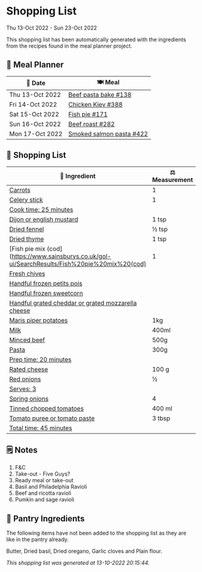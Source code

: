 # Shopping List

Thu 13-Oct 2022 - Sun 23-Oct 2022

This shopping list has been automatically generated with the ingredients from the recipes found in the meal planner project.

## 📅 Meal Planner

|📅 Date| 🍽️ Meal|
|----|----|
|Thu 13-Oct 2022|[Beef pasta bake #138](https://github.com/jcallaghan/The-Cookbook/issues/138)|
|Fri 14-Oct 2022|[Chicken Kiev #388](https://github.com/jcallaghan/The-Cookbook/issues/388)|
|Sat 15-Oct 2022|[Fish pie #171](https://github.com/jcallaghan/The-Cookbook/issues/171)|
|Sun 16-Oct 2022|[Beef roast #282](https://github.com/jcallaghan/The-Cookbook/issues/282)|
|Mon 17-Oct 2022|[Smoked salmon pasta #422](https://github.com/jcallaghan/The-Cookbook/issues/422)|

## 🛒 Shopping List

| 🍌 Ingredient| ⚖️ Measurement|
|----------|-----------|
|[Carrots](https://www.sainsburys.co.uk/gol-ui/SearchResults/Carrots)|1|
|[Celery stick](https://www.sainsburys.co.uk/gol-ui/SearchResults/Celery%20stick)|1|
|[Cook time: 25 minutes](https://www.sainsburys.co.uk/gol-ui/SearchResults/Cook%20time:%2025%20minutes)||
|[Dijon or english mustard](https://www.sainsburys.co.uk/gol-ui/SearchResults/Dijon%20or%20english%20mustard)|1 tsp|
|[Dried fennel](https://www.sainsburys.co.uk/gol-ui/SearchResults/Dried%20fennel)|½ tsp|
|[Dried thyme](https://www.sainsburys.co.uk/gol-ui/SearchResults/Dried%20thyme)|1 tsp|
|[Fish pie mix (cod](https://www.sainsburys.co.uk/gol-ui/SearchResults/Fish%20pie%20mix%20(cod)|1|
|[Fresh chives](https://www.sainsburys.co.uk/gol-ui/SearchResults/Fresh%20chives)||
|[Handful frozen petits pois](https://www.sainsburys.co.uk/gol-ui/SearchResults/Handful%20frozen%20petits%20pois)||
|[Handful frozen sweetcorn](https://www.sainsburys.co.uk/gol-ui/SearchResults/Handful%20frozen%20sweetcorn)||
|[Handful grated cheddar or grated mozzarella cheese](https://www.sainsburys.co.uk/gol-ui/SearchResults/Handful%20grated%20cheddar%20or%20grated%20mozzarella%20cheese)||
|[Maris piper potatoes](https://www.sainsburys.co.uk/gol-ui/SearchResults/Maris%20piper%20potatoes)|1kg|
|[Milk](https://www.sainsburys.co.uk/gol-ui/SearchResults/Milk)|400ml|
|[Minced beef](https://www.sainsburys.co.uk/gol-ui/SearchResults/Minced%20beef)|500g|
|[Pasta](https://www.sainsburys.co.uk/gol-ui/SearchResults/Pasta)|300g|
|[Prep time: 20 minutes](https://www.sainsburys.co.uk/gol-ui/SearchResults/Prep%20time:%2020%20minutes)||
|[Rated cheese](https://www.sainsburys.co.uk/gol-ui/SearchResults/Rated%20cheese)|100 g|
|[Red onions](https://www.sainsburys.co.uk/gol-ui/SearchResults/Red%20onions)|½|
|[Serves: 3](https://www.sainsburys.co.uk/gol-ui/SearchResults/Serves:%203)||
|[Spring onions](https://www.sainsburys.co.uk/gol-ui/SearchResults/Spring%20onions)|4|
|[Tinned chopped tomatoes](https://www.sainsburys.co.uk/gol-ui/SearchResults/Tinned%20chopped%20tomatoes)|400 ml|
|[Tomato puree or tomato paste](https://www.sainsburys.co.uk/gol-ui/SearchResults/Tomato%20puree%20or%20tomato%20paste)|3 tbsp|
|[Total time: 45 minutes](https://www.sainsburys.co.uk/gol-ui/SearchResults/Total%20time:%2045%20minutes)||

## 🗒️ Notes

1. F&C
1. Take-out - Five Guys?
1. Ready meal or take-out
1. Basil and Philadelphia Ravioli
1. Beef and ricotta ravioli
1. Pumkin and sage ravioli 

## 🏪 Pantry Ingredients

The following items have not been added to the shopping list as they are like in the pantry already.

Butter, Dried basil, Dried oregano, Garlic cloves and Plain flour.


_This shopping list was generated at 13-10-2022 20:15:44._